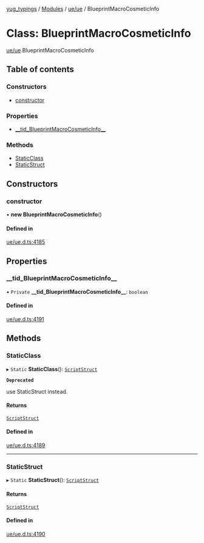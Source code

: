 [yug_typings](../README.md) / [Modules](../modules.md) / [ue/ue](../modules/ue_ue.md) / BlueprintMacroCosmeticInfo

# Class: BlueprintMacroCosmeticInfo

[ue/ue](../modules/ue_ue.md).BlueprintMacroCosmeticInfo

## Table of contents

### Constructors

- [constructor](ue_ue.BlueprintMacroCosmeticInfo.md#constructor)

### Properties

- [\_\_tid\_BlueprintMacroCosmeticInfo\_\_](ue_ue.BlueprintMacroCosmeticInfo.md#__tid_blueprintmacrocosmeticinfo__)

### Methods

- [StaticClass](ue_ue.BlueprintMacroCosmeticInfo.md#staticclass)
- [StaticStruct](ue_ue.BlueprintMacroCosmeticInfo.md#staticstruct)

## Constructors

### constructor

• **new BlueprintMacroCosmeticInfo**()

#### Defined in

[ue/ue.d.ts:4185](https://github.com/YugMetaverse/yug_typings/blob/25cad34/ue/ue.d.ts#L4185)

## Properties

### \_\_tid\_BlueprintMacroCosmeticInfo\_\_

• `Private` **\_\_tid\_BlueprintMacroCosmeticInfo\_\_**: `boolean`

#### Defined in

[ue/ue.d.ts:4191](https://github.com/YugMetaverse/yug_typings/blob/25cad34/ue/ue.d.ts#L4191)

## Methods

### StaticClass

▸ `Static` **StaticClass**(): [`ScriptStruct`](ue_ue.ScriptStruct.md)

**`Deprecated`**

use StaticStruct instead.

#### Returns

[`ScriptStruct`](ue_ue.ScriptStruct.md)

#### Defined in

[ue/ue.d.ts:4189](https://github.com/YugMetaverse/yug_typings/blob/25cad34/ue/ue.d.ts#L4189)

___

### StaticStruct

▸ `Static` **StaticStruct**(): [`ScriptStruct`](ue_ue.ScriptStruct.md)

#### Returns

[`ScriptStruct`](ue_ue.ScriptStruct.md)

#### Defined in

[ue/ue.d.ts:4190](https://github.com/YugMetaverse/yug_typings/blob/25cad34/ue/ue.d.ts#L4190)
